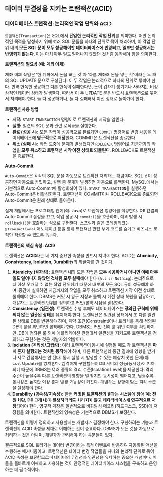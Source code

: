 
## 데이터 무결성을 지키는 트랜잭션(ACID)
### 데이터베이스 트랜잭션: 논리적인 작업 단위와 ACID

`트랜잭션(Transaction)`은 SQL에서 **단일한 논리적인 작업 단위**를 의미한다. 어떤 논리적인 목적을 달성하기 위해 여러 SQL 문들을 하나의 단위로 묶어 처리하며, 이 작업 단위 내의 **모든 SQL 문이 모두 성공해야만 데이터베이스에 반영되고, 일부만 성공해서는 반영되지 않는다**. 이는 마치 아무 일도 일어나지 않았던 것처럼 동작해야 함을 의미한다.

**트랜잭션의 필요성 (예: 계좌 이체)**

계좌 이체 작업은 '한 계좌에서 돈을 빼는 것'과 '다른 계좌에 돈을 넣는 것'이라는 두 개의 SQL UPDATE 문으로 구성된다. 이 두 작업은 논리적으로 하나의 단위로 묶여야 한다. 만약 한쪽만 성공하고 다른 한쪽이 실패한다면, 돈이 갑자기 생기거나 사라지는 비정상적인 데이터 상태가 발생한다. 따라서 이 두 UPDATE 문은 반드시 트랜잭션으로 묶어서 처리해야 한다. 둘 다 성공하거나, 둘 다 실패해서 이전 상태로 돌아가야 한다.

**트랜잭션 사용 방법**

*   **시작:** `START TRANSACTION` 명령어로 트랜잭션의 시작을 알린다.
*   **실행:** 일련의 SQL 문과 관련 로직들을 실행한다.
*   **완료 (성공 시):** 모든 작업이 성공적으로 완료되면 `COMMIT` 명령어로 변경 내용을 데이터베이스에 **영구적으로 저장**한다. COMMIT은 트랜잭션을 종료한다.
*   **취소 (실패 시):** 작업 도중에 문제가 발생했다면 `ROLLBACK` 명령어로 지금까지의 작업을 **모두 취소하고 트랜잭션 시작 이전 상태로 되돌린다**. ROLLBACK도 트랜잭션을 종료한다.

**Auto-Commit**

`Auto-Commit`은 각각의 SQL 문을 자동으로 트랜잭션 처리하는 개념이다. SQL 문이 성공하면 자동으로 커밋하고, 실행 중 문제가 발생하면 자동으로 롤백한다. MySQL에서는 기본적으로 Auto-Commit이 활성화되어 있다. `START TRANSACTION`을 실행하면 Auto-Commit은 비활성화된다. 트랜잭션이 COMMIT이나 ROLLBACK으로 종료되면 Auto-Commit은 원래 상태로 돌아온다.

실제 개발에서는 프로그래밍 언어(예: Java)로 트랜잭션 명령어를 작성한다. DB 연결의 Auto-Commit 설정을 끄고, 작업 성공 시 `commit()`을 호출하며, 예외 발생 시 `rollback()`을 호출하는 식으로 구현한다. 스프링과 같은 프레임워크는 `@Transactional` 어노테이션 등을 통해 트랜잭션 관련 부가 코드를 숨기고 비즈니스 로직만 작성할 수 있도록 돕는다.

**트랜잭션의 핵심 속성: ACID**

트랜잭션은 **ACID**라는 네 가지 중요한 속성을 반드시 지녀야 한다. ACID는 **Atomicity, Consistency, Isolation, Durability**의 앞글자를 딴 것이다.

1.  **Atomicity (원자성):** 트랜잭션 내의 모든 작업은 **모두 성공하거나 아니면 아예 아무 일도 일어나지 않았던 것처럼 모두 실패**해야 한다 (`All or Nothing`). 논리적으로 더 이상 쪼개질 수 없는 작업 단위이기 때문에 내부의 모든 SQL 문이 성공해야 하며, 중간에 실패하면 지금까지의 작업을 모두 취소하고 트랜잭션 시작 이전 상태로 롤백해야 한다. DBMS는 커밋 시 영구 저장과 롤백 시 이전 상태 복원을 담당하고, 개발자는 트랜잭션 단위를 정의하고 커밋/롤백 시점을 결정한다.
2.  **Consistency (일관성):** 트랜잭션 수행 후에도 데이터베이스는 **정의된 규칙에 위배되지 않는 일관된 상태**를 유지해야 한다. 트랜잭션은 일관된 상태에서 또 다른 일관된 상태로 DB를 변환해야 하며, 제약 조건(Constraint)이나 트리거를 통해 정의된 DB의 룰을 위반하면 롤백해야 한다. DBMS는 커밋 전에 룰 위반 여부를 확인하지만, DB에 정의된 룰 외에 애플리케이션 관점에서 일관성을 지키도록 트랜잭션을 정의하고 구현하는 것은 개발자의 역할이다.
3.  **Isolation (격리성/고립성):** 여러 트랜잭션이 동시에 실행될 때도 각 트랜잭션은 **마치 혼자 실행되는 것처럼 동작**해야 하며, 다른 트랜잭션의 중간 결과에 영향을 받거나 서로 간섭해서는 안 된다. 동시 실행 시 발생할 수 있는 예상치 못한 문제(예: Lost Update)를 방지한다. 엄격하게 구현할수록 DB 서버의 성능(동시성)이 저하되기 때문에 DBMS는 여러 종류의 격리 수준(Isolation Level)을 제공한다. 격리 수준이 높을수록 다른 트랜잭션의 영향을 덜 받지만 동시성이 떨어지고, 낮을수록 동시성은 높지만 이상 결과 발생 가능성이 커진다. 개발자는 상황에 맞는 격리 수준을 설정해야 한다.
4.  **Durability (영속성/지속성):** 한번 **커밋된 트랜잭션의 결과는 시스템에 장애(예: 전원 차단, DB 크래시)가 발생하더라도 사라지지 않고 데이터베이스에 영구적으로 저장**되어야 한다. 영구적 저장은 일반적으로 비휘발성 메모리(하드디스크, SSD)에 저장됨을 의미한다. 트랜잭션의 영속성은 기본적으로 DBMS가 보장한다.

트랜잭션을 어떻게 정의하고 사용할지는 개발자가 결정해야 한다. 구현하려는 기능과 트랜잭션의 ACID 속성을 제대로 이해하는 것이 중요하다. DBMS가 모든 것을 자동으로 처리하는 것은 아니며, 개발자가 관리해야 하는 부분들이 있다.

결론적으로 SQL 트리거는 데이터 변경이라는 특정 이벤트에 반응하여 자동화된 액션을 수행하는 메커니즘이고, 트랜잭션은 데이터 변경 작업들을 하나의 논리적 단위로 묶어 ACID 속성을 보장함으로써 데이터의 무결성과 일관성을 유지하는 중요한 개념이다. 이 둘을 올바르게 이해하고 사용하는 것이 안정적인 데이터베이스 시스템을 구축하고 운영하는 데 필수적이다.